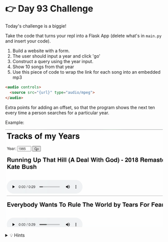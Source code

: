 # 👉 Day 93 Challenge

Today's challenge is a biggie!

Take the code that turns your repl into a Flask App (delete what's in `main.py` and insert your code).

1. Build a website with a form.
2. The user should input a year and click 'go'
3. Construct a query using the year input.
4. Show 10 songs from that year
5. Use this piece of code to wrap the link for each song into an embedded mp3
```html
<audio controls>
  <source src="{url}" type="audio/mpeg">
</audio>
```


Extra points for adding an offset, so that the program shows the next ten every time a person searches for a particular year.


Example:

![](resources/music.png)

<details> <summary> 💡 Hints </summary>
  
- Don't forget to format the search URL as an fString and drop the {year} in there.


</details>